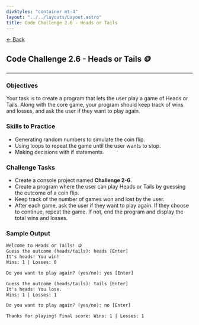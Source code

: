 ```yaml
---
divStyles: "container mt-4"
layout: "../../layouts/Layout.astro"
title: Code Challenge 2.6 - Heads or Tails
---
```


[← Back](/code-challenges/)

## Code Challenge 2.6 - Heads or Tails 🪙

---

### Objectives

Your task is to create a program that lets the user play a game of Heads or Tails. Along with the core game, your program should keep track of wins and losses, and ask the user if they want to play again.

### Skills to Practice

- Generating random numbers to simulate the coin flip.
- Using loops to repeat the game until the user wants to stop.
- Making decisions with if statements.

### Challenge Tasks

- Create a console project named **Challenge 2-6**.
- Create a program where the user can play Heads or Tails by guessing the outcome of a coin flip.
- Keep track of the number of games won and lost by the user.
- After each game, ask the user if they want to play again. If they choose to continue, repeat the game. If not, end the program and display the total wins and losses.

### Sample Output

```txt
Welcome to Heads or Tails! 🪙
Guess the outcome (heads/tails): heads [Enter]
It's heads! You win!
Wins: 1 | Losses: 0

Do you want to play again? (yes/no): yes [Enter]

Guess the outcome (heads/tails): tails [Enter]
It's heads! You lose.
Wins: 1 | Losses: 1

Do you want to play again? (yes/no): no [Enter]

Thanks for playing! Final score: Wins: 1 | Losses: 1
```
